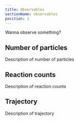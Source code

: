 ```yaml
---
title: Observables
sectionName: observables
position: 1
---
```


Wanna observe something?

## Number of particles

Description of number of particles

## Reaction counts

Description of reaction counts

## Trajectory

Description of trajectory
